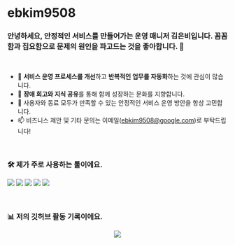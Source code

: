# ebkim9508
### 안녕하세요, 안정적인 서비스를 만들어가는 운영 매니저 김은비입니다. 꼼꼼함과 집요함으로 문제의 원인을 파고드는 것을 좋아합니다. 🚀

<br/>

- 🔭 **서비스 운영 프로세스를 개선**하고 **반복적인 업무를 자동화**하는 것에 관심이 많습니다.
- 🌱 **장애 회고와 지식 공유**를 통해 함께 성장하는 문화를 지향합니다.
- 🤔 사용자와 동료 모두가 만족할 수 있는 안정적인 서비스 운영 방안을 항상 고민합니다.
- 📫 비즈니스 제안 및 기타 문의는 이메일(ebkim9508@google.com)로 부탁드립니다!

<br/>

### 🛠️ 제가 주로 사용하는 툴이에요.

<p>
  <img src="https://img.shields.io/badge/Jira-0052CC?style=flat-square&logo=Jira&logoColor=white"/>
  <img src="https://img.shields.io/badge/Confluence-172B4D?style=flat-square&logo=Confluence&logoColor=white"/>
  <img src="https://img.shields.io/badge/Notion-000000?style=flat-square&logo=Notion&logoColor=white"/>
  <img src="https://img.shields.io/badge/Slack-4A154B?style=flat-square&logo=Slack&logoColor=white"/>
  <img src="https://img.shields.io/badge/SQL-4479A1?style=flat-square&logo=PostgreSQL&logoColor=white"/>
</p>

<br/>

### 📊 저의 깃허브 활동 기록이에요.

<p align="center">
  <a href="https://github.com/anuraghazra/github-readme-stats">
    <img src="https://github-readme-stats.vercel.app/api?username=내깃허브아이디&show_icons=true&theme=radical" />
  </a>
</p>
